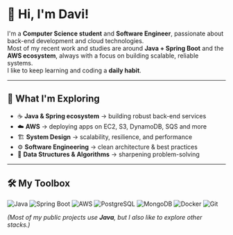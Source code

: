# 👋 Hi, I'm Davi!

I'm a **Computer Science student** and **Software Engineer**, passionate about back-end development and cloud technologies.  
Most of my recent work and studies are around **Java + Spring Boot** and the **AWS ecosystem**, always with a focus on building scalable, reliable systems.  
I like to keep learning and coding a **daily habit**.

---

## 🚀 What I'm Exploring
- ☕ **Java & Spring ecosystem** → building robust back-end services  
- ☁️ **AWS** → deploying apps on EC2, S3, DynamoDB, SQS and more  
- 🏗️ **System Design** → scalability, resilience, and performance  
- ⚙️ **Software Engineering** → clean architecture & best practices  
- 🧩 **Data Structures & Algorithms** → sharpening problem-solving  

---

## 🛠️ My Toolbox
![Java](https://img.shields.io/badge/Java-ED8B00?style=flat&logo=openjdk&logoColor=white)
![Spring Boot](https://img.shields.io/badge/Spring_Boot-6DB33F?style=flat&logo=springboot&logoColor=white)
![AWS](https://img.shields.io/badge/AWS-232F3E?style=flat&logo=amazon-aws&logoColor=white)
![PostgreSQL](https://img.shields.io/badge/PostgreSQL-316192?style=flat&logo=postgresql&logoColor=white)
![MongoDB](https://img.shields.io/badge/MongoDB-4EA94B?style=flat&logo=mongodb&logoColor=white)
![Docker](https://img.shields.io/badge/Docker-2496ED?style=flat&logo=docker&logoColor=white)
![Git](https://img.shields.io/badge/Git-F05032?style=flat&logo=git&logoColor=white)

*(Most of my public projects use **Java**, but I also like to explore other stacks.)*
